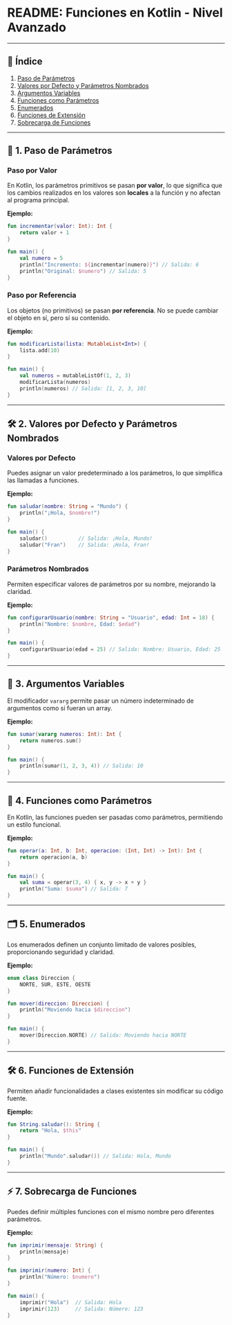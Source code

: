 # README: Funciones en Kotlin - Nivel Avanzado

---

## 📌 **Índice**

1. [Paso de Parámetros](#paso-de-parámetros)
2. [Valores por Defecto y Parámetros Nombrados](#valores-por-defecto-y-parámetros-nombrados)
3. [Argumentos Variables](#argumentos-variables)
4. [Funciones como Parámetros](#funciones-como-parámetros)
5. [Enumerados](#enumerados)
6. [Funciones de Extensión](#funciones-de-extensión)
7. [Sobrecarga de Funciones](#sobrecarga-de-funciones)

---

## 🔄 **1. Paso de Parámetros**

### **Paso por Valor**
En Kotlin, los parámetros primitivos se pasan **por valor**, lo que significa que los cambios realizados en los valores son **locales** a la función y no afectan al programa principal.

**Ejemplo:**
```kotlin
fun incrementar(valor: Int): Int {
    return valor + 1
}

fun main() {
    val numero = 5
    println("Incremento: ${incrementar(numero)}") // Salida: 6
    println("Original: $numero") // Salida: 5
}
```

### **Paso por Referencia**
Los objetos (no primitivos) se pasan **por referencia**. No se puede cambiar el objeto en sí, pero sí su contenido.

**Ejemplo:**
```kotlin
fun modificarLista(lista: MutableList<Int>) {
    lista.add(10)
}

fun main() {
    val numeros = mutableListOf(1, 2, 3)
    modificarLista(numeros)
    println(numeros) // Salida: [1, 2, 3, 10]
}
```

---

## 🛠️ **2. Valores por Defecto y Parámetros Nombrados**

### Valores por Defecto
Puedes asignar un valor predeterminado a los parámetros, lo que simplifica las llamadas a funciones.

**Ejemplo:**
```kotlin
fun saludar(nombre: String = "Mundo") {
    println("¡Hola, $nombre!")
}

fun main() {
    saludar()          // Salida: ¡Hola, Mundo!
    saludar("Fran")    // Salida: ¡Hola, Fran!
}
```

### Parámetros Nombrados
Permiten especificar valores de parámetros por su nombre, mejorando la claridad.

**Ejemplo:**
```kotlin
fun configurarUsuario(nombre: String = "Usuario", edad: Int = 18) {
    println("Nombre: $nombre, Edad: $edad")
}

fun main() {
    configurarUsuario(edad = 25) // Salida: Nombre: Usuario, Edad: 25
}
```

---

## 🎲 **3. Argumentos Variables**

El modificador `vararg` permite pasar un número indeterminado de argumentos como si fueran un array.

**Ejemplo:**
```kotlin
fun sumar(vararg numeros: Int): Int {
    return numeros.sum()
}

fun main() {
    println(sumar(1, 2, 3, 4)) // Salida: 10
}
```

---

## 🔗 **4. Funciones como Parámetros**

En Kotlin, las funciones pueden ser pasadas como parámetros, permitiendo un estilo funcional.

**Ejemplo:**
```kotlin
fun operar(a: Int, b: Int, operacion: (Int, Int) -> Int): Int {
    return operacion(a, b)
}

fun main() {
    val suma = operar(3, 4) { x, y -> x + y }
    println("Suma: $suma") // Salida: 7
}
```

---

## 🗂️ **5. Enumerados**

Los enumerados definen un conjunto limitado de valores posibles, proporcionando seguridad y claridad.

**Ejemplo:**
```kotlin
enum class Direccion {
    NORTE, SUR, ESTE, OESTE
}

fun mover(direccion: Direccion) {
    println("Moviendo hacia $direccion")
}

fun main() {
    mover(Direccion.NORTE) // Salida: Moviendo hacia NORTE
}
```

---

## 🛠️ **6. Funciones de Extensión**

Permiten añadir funcionalidades a clases existentes sin modificar su código fuente.

**Ejemplo:**
```kotlin
fun String.saludar(): String {
    return "Hola, $this"
}

fun main() {
    println("Mundo".saludar()) // Salida: Hola, Mundo
}
```

---

## ⚡ **7. Sobrecarga de Funciones**

Puedes definir múltiples funciones con el mismo nombre pero diferentes parámetros.

**Ejemplo:**
```kotlin
fun imprimir(mensaje: String) {
    println(mensaje)
}

fun imprimir(numero: Int) {
    println("Número: $numero")
}

fun main() {
    imprimir("Hola")  // Salida: Hola
    imprimir(123)     // Salida: Número: 123
}
```